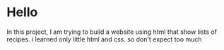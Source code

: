 # Hello
In this project, I am trying to build a website using html that show lists of recipes. i learned only little html and css. so don't expect too much